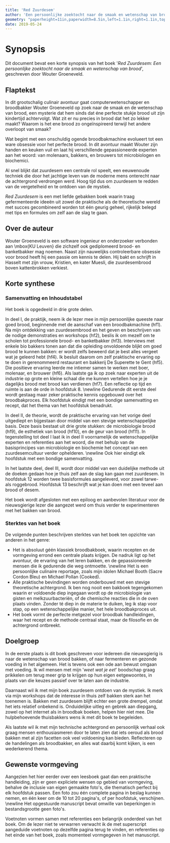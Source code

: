 ```yaml
---
title: 'Red Zuurdesem'
author: 'Een persoonlijke zoektocht naar de smaak en wetenschap van brood'
geometry: "paperheight=11in,paperwidth=8.5in,left=1.1in,right=1.1in,top=1.5in,bottom=1.5in"
date: 2019-05-24
---
```

# Synopsis

Dit document bevat een korte synopsis van het boek '_Red Zuurdesem: Een persoonlijke zoektocht naar de smaak en wetenschap van brood_', geschreven door Wouter Groeneveld. 

## Flaptekst

In dit grootschalig culinair avontuur gaat computerwetenschapper en broodbakker Wouter Groeneveld op zoek naar de smaak en de wetenschap van brood, een mysterie dat hem sinds dat éne perfecte stukje brood uit zijn kindertijd achtervolgt. Wat zit er nu precies in brood dat het zo lekker maakt? Waarom is het ene brood zo ongeïnspireerd terwijl het andere overloopt van smaak? 

Wat begint met een onschuldig ogende broodbakmachine evolueert tot een ware obsessie voor het perfecte brood. In dit avontuur maakt Wouter zijn handen en keuken vuil en laat hij verschillende gepassioneerde experten aan het woord: van molenaars, bakkers, en brouwers tot microbiologen en biochemici. 

Al snel blijkt dat zuurdesem een centrale rol speelt, een eeuwenoude techniek die door het jachtige leven van de moderne mens onterecht naar de achtergrond verdrongen werd. Hoog tijd dus om zuurdesem te redden van de vergetelheid en te ontdoen van de mystiek. 

_Red Zuurdesem_ is een met liefde gebakken boek waarin traag gefermenteerde ideeën uit zowel de praktische als de theoretische wereld met succes gecombineerd worden tot één geurig geheel, rijkelijk belegd met tips en formules om zelf aan de slag te gaan.

## Over de auteur

Wouter Groeneveld is een software ingenieur en onderzoeker verbonden aan \mbox{KU Leuven} die zichzelf ook gediplomeerd brood- en banketbakker mag noemen. Naast zijn nauwelijks controleerbare obsessie voor brood heeft hij een passie om kennis te delen. Hij bakt en schrijft in Hasselt met zijn vrouw, Kristien, en kater Muesli, die zuurdesembrood boven kattenbrokken verkiest. 

## Korte synthese

### Samenvatting en Inhoudstabel

Het boek is opgedeeld in drie grote delen. 

In deel I, de praktijk, neem ik de lezer mee in mijn persoonlijke queeste naar goed brood, beginnende met de aanschaf van een broodbakmachine (hf1). Na mijn ontdekking van zuurdesembrood en het geven en beschrijven van de nodige demonstraties en workshops (hf2), beslis ik om mezelf om te scholen tot professionele brood- en banketbakker (hf3). Interviews met enkele bio bakkers tonen aan dat die opleiding onvoldoende blijkt om goed brood te kunnen bakken: er wordt zelfs beweerd dat je best alles vergeet wat je geleerd hebt (hf4). Ik besluit daarom om zelf praktische ervaring op te doen in gerenommeerd restaurant en bakkerij De Superette te Gent (hf5). Die positieve ervaring leerde me intiemer samen te werken met boer, molenaar, en brouwer (hf6). Als laatste ga ik op zoek naar experten uit de industrie op grote en kleine schaal die me kunnen vertellen hoe je je dagelijks brood met brood kan verdienen (hf7). Een reflectie op tijd en ruimte is aan de orde in hoofdstuk 8. \newline
Gedurende dit eerste deel wordt gestaag maar zeker praktische kennis opgebouwd over het broodbakproces. Elk hoofdstuk eindigt met een bondige samenvatting en recept, dat het thema van het hoofdstuk benadrukt. 

In deel II, de theorie, wordt de praktische ervaring van het vorige deel uitgediept en bijgestaan door middel van een stevige wetenschappelijke basis. Deze basis bestaat uit drie grote stukken: de microbiologie brood (hf9), de esthetiek van brood (hf10), en de geur van brood (hf11). In tegenstelling tot deel I laat ik in deel II voornamelijk de wetenschappelijke experten en referenties aan het woord, die met behulp van de basisprincipes van microbiologie en biochemie het concept van een zuurdesemcultuur verder ophelderen. \newline
Ook hier eindigt elk hoofdstuk met een bondige samenvatting. 

In het laatste deel, deel III, wordt door middel van een duidelijke methode uit de doeken gedaan hoe je thuis zelf aan de slag kan gaan met zuurdesem. In hoofdstuk 12 worden twee basisformules aangeleverd, voor zowel tarwe- als roggebrood. Hoofdstuk 13 beschrijft wat je kan doen met een teveel aan brood of desem. 

Het boek wordt afgesloten met een epiloog en aanbevolen literatuur voor de nieuwsgierige lezer die aangezet werd om thuis verder te experimenteren met het bakken van brood. 

### Sterktes van het boek

De volgende punten beschrijven sterktes van het boek ten opzichte van anderen in het genre:

- Het is absoluut géén klassiek broodbakboek, waarin recepten en de vormgeving errond een centrale plaats krijgen. De nadruk ligt op het avontuur, de ervaring van het leren bakken, en de gepassioneerde mensen die ik gedurende die weg ontmoette. \newline Het is een persoonlijke culinaire reportage, zoals mijn idolen Michael Booth (Sacre Cordon Bleu) en Michael Pollan (Cooked).
- Alle praktische bevindingen worden onderbouwd met een stevige theoretische achtergrond. Ik ben nog nooit een bakboek tegengekomen waarin er voldoende diep ingegaan wordt op de microbiologie van gisten en melkzuurbacteriën, of de chemische reacties die in de oven plaats vinden. Zonder té diep in de materie te duiken, leg ik stap voor stap, op een wetenschappelijke manier, het hele broodbakproces uit. 
- Het boek vormt de perfecte metgezel voor broodbak handleidingen, waar het recept en de methode centraal staat, maar de filosofie en de achtergrond ontbreekt.

## Doelgroep

In de eerste plaats is dit boek geschreven voor iedereen die nieuwsgierig is naar de wetenschap van brood bakken, of naar fermenteren en gezonde voeding in het algemeen. Het is tevens ook een ode aan bewust omgaan met voeding. Ik wil mensen met mijn '_weet wat je eet_' boodschap graag prikkelen om terug meer grip te krijgen op hun eigen eetgewoontes, in plaats van die keuzes passief over te laten aan de industrie.

Daarnaast wil ik met mijn boek zuurdesem ontdoen van de mystiek. Ik merk via mijn workshops dat de interesse in thuis zelf bakken sterk aan het toenemen is. Bakken met zuurdesem blijft echter een grote drempel, omdat het iets relatief onbekend is. Onduidelijke uitleg en gebrek aan diepgang, zowel op het internet als in broodbak boeken, helpen hier niet mee. Die hulpbehoevende thuisbakkers wens ik met dit boek te begeleiden. 

Als laatste wil ik met mijn technische achtergrond en persoonlijk verhaal ook graag mensen enthousiasmeren door te laten zien dat iets oeroud als brood bakken met al zijn facetten ook veel voldoening kan bieden. Reflecteren op de handelingen als broodbakker, en alles wat daarbij komt kijken, is een wederkerend thema.

## Gewenste vormgeving

Aangezien het hier eerder over een leesboek gaat dan een praktische handleiding, zijn er geen expliciete wensen op gebied van vormgeving, behalve de inclusie van eigen gemaakte foto's, die thematisch perfect bij elk hoofdstuk passen. Een foto zou één complete pagina in beslag kunnen nemen, en één keer om de 10 tot 20 pagina's, of per hoofdstuk, verschijnen. \newline
Het opgestuurde manuscript bevat omwille van beperkingen in bestandsgrootte geen foto's. 

Voetnoten vormen samen met referenties een belangrijk onderdeel van het boek. Om de lezer niet te verwarren verwacht ik de met superscript aangeduide voetnoten op dezelfde pagina terug te vinden, en referenties op het einde van het boek, zoals momenteel vormgegeven in het manuscript.

